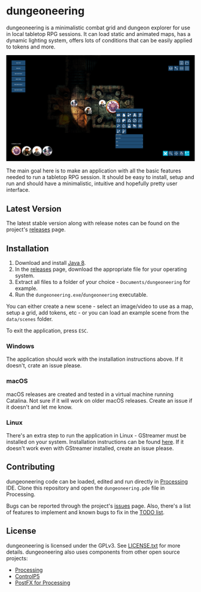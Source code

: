 # dungeoneering
dungeoneering is a minimalistic combat grid and dungeon explorer for use in local tabletop RPG sessions. It can load static and animated maps, has a dynamic lighting system, offers lots of conditions that can be easily applied to tokens and more.

![dungeoneering screenshot](screenshot.png)

The main goal here is to make an application with all the basic features needed to run a tabletop RPG session. It should be easy to install, setup and run and should have a minimalistic, intuitive and hopefully pretty user interface.

## Latest Version

The latest stable version along with release notes can be found on the project's [releases](https://github.com/luiscastilho/dungeoneering/releases) page.

## Installation

1. Download and install [Java 8](https://java.com/en/download/).
2. In the [releases](https://github.com/luiscastilho/dungeoneering/releases) page, download the appropriate file for your operating system.
3. Extract all files to a folder of your choice - `Documents/dungeoneering` for example.
4. Run the `dungeoneering.exe`/`dungeoneering` executable.

You can either create a new scene - select an image/video to use as a map, setup a grid, add tokens, etc - or you can load an example scene from the `data/scenes` folder.

To exit the application, press `ESC`.

### Windows

The application should work with the installation instructions above. If it doesn't, crate an issue please.

### macOS

macOS releases are created and tested in a virtual machine running Catalina. Not sure if it will work on older macOS releases. Create an issue if it doesn't and let me know.

### Linux

There's an extra step to run the application in Linux - GStreamer must be installed on your system. Installation instructions can be found [here](https://gstreamer.freedesktop.org/documentation/installing/on-linux.html). If it doesn't work even with GStreamer installed, create an issue please.

## Contributing

dungeoneering code can be loaded, edited and run directly in [Processing](https://processing.org/) IDE. Clone this repository and open the `dungeoneering.pde` file in Processing.

Bugs can be reported through the project's [issues](https://github.com/luiscastilho/dungeoneering/issues) page. Also, there's a list of features to implement and known bugs to fix in the [TODO list](TODO.md).

## License

dungeoneering is licensed under the GPLv3. See [LICENSE.txt](LICENSE.txt) for more details. dungeoneering also uses components from other open source projects:

- [Processing](https://github.com/processing/processing)
- [ControlP5](https://github.com/sojamo/controlp5)
- [PostFX for Processing](https://github.com/cansik/processing-postfx)
